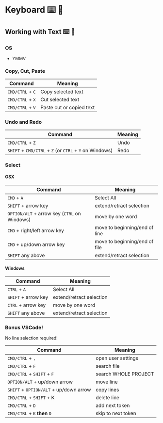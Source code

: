 Keyboard ⌨️ 🔣
===

## Working with Text ⌨️ 🔣

### OS

* YMMV

### Copy, Cut, Paste 

Command|Meaning
---|---
`CMD/CTRL` + `C` | Copy selected text
`CMD/CTRL` + `X` | Cut selected text
`CMD/CTRL` + `V` | Paste cut or copied text

### Undo and Redo 

Command|Meaning
---|---
`CMD/CTRL` + `Z` | Undo
`SHIFT` + `CMD/CTRL` + `Z` (or `CTRL` + `Y` on Windows) | Redo

### Select 

#### OSX 

Command|Meaning
---|---
`CMD` + `A` | Select All
`SHIFT` + arrow key | extend/retract selection
`OPTION/ALT` + arrow key (`CTRL` on Windows) | move by one word
`CMD` + right/left arrow key | move to beginning/end of line
`CMD` + up/down arrow key | move to beginning/end of file
`SHIFT` any above | extend/retract selection

#### Windows

Command|Meaning
---|---
`CTRL` + `A` | Select All
`SHIFT` + arrow key | extend/retract selection
`CTRL` + arrow key | move by one word
`SHIFT` any above | extend/retract selection

### Bonus VSCode!

No line selection required!

Command|Meaning
---|---
`CMD/CTRL` + `,` | open user settings
`CMD/CTRL` + `F` | search file
`CMD/CTRL` +  `SHIFT` + `F` | search WHOLE PROJECT
`OPTION/ALT` + up/down arrow | move line
`SHIFT` + `OPTION/ALT` + up/down arrow | copy lines
`CMD/CTRL` + `SHIFT` + K | delete line
`CMD/CTRL` + `D` | add next token
`CMD/CTRL` + `K` **then** `D` | skip to next token


